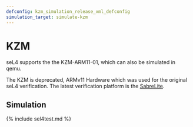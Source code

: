 ```yaml
---
defconfig: kzm_simulation_release_xml_defconfig
simulation_target: simulate-kzm
---
```

# KZM

seL4 supports the the
KZM-ARM11-01, which can
also be simulated in qemu.

The KZM is deprecated, ARMv11 Hardware which was used for the original seL4 verification. The latest
verification platform is the [SabreLite](../sabreLight).

## Simulation

{% include sel4test.md %}
